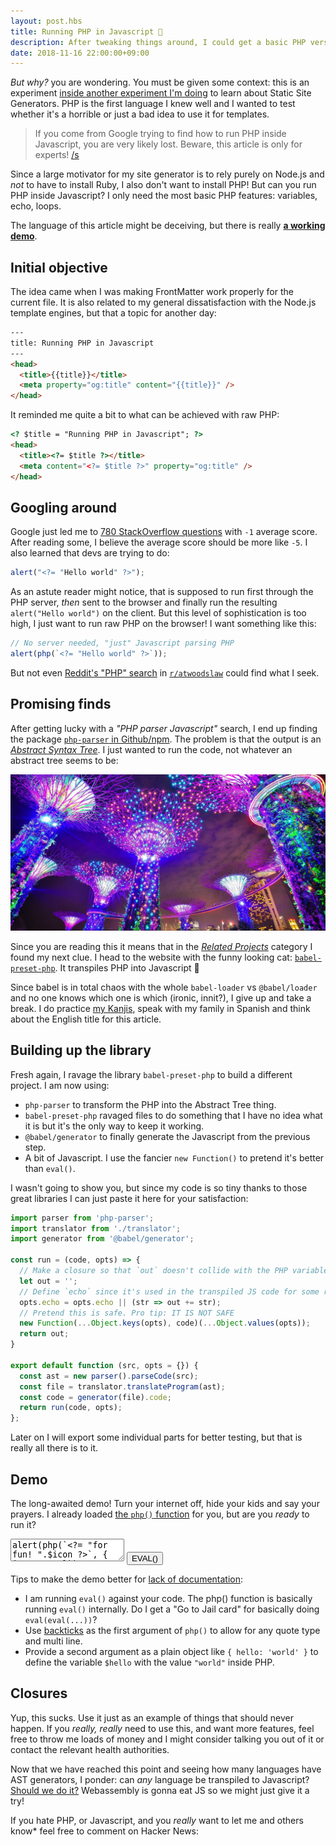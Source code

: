 ```yaml
---
layout: post.hbs
title: Running PHP in Javascript 🤯
description: After tweaking things around, I could get a basic PHP version running in pure Javascript
date: 2018-11-16 22:00:00+09:00
---
```




*But why?* you are wondering. You must be given some context: this is an experiment [inside another experiment I'm doing](https://github.com/franciscop/create-static-web) to learn about Static Site Generators. PHP is the first language I knew well and I wanted to test whether it's a horrible or just a bad idea to use it for templates.

> If you come from Google trying to find how to run PHP inside Javascript, you are very likely lost. Beware, this article is only for experts! <a title="the '/s' stands for 'sarcasm'" href="https://www.urbandictionary.com/define.php?term=%2Fs">/s</a>

Since a large motivator for my site generator is to rely purely on Node.js and *not* to have to install Ruby, I also don't want to install PHP! But can you run PHP inside Javascript? I only need the most basic PHP features: variables, echo, loops.

The language of this article might be deceiving, but there is really **[a working demo](#demo)**.



## Initial objective

The idea came when I was making FrontMatter work properly for the current file. It is also related to my general dissatisfaction with the Node.js template engines, but that a topic for another day:

```html
---
title: Running PHP in Javascript
---
<head>
  <title>{{title}}</title>
  <meta property="og:title" content="{{title}}" />
</head>
```

It reminded me quite a bit to what can be achieved with raw PHP:

```html
<? $title = "Running PHP in Javascript"; ?>
<head>
  <title><?= $title ?></title>
  <meta content="<?= $title ?>" property="og:title" />
</head>
```



## Googling around

Google just led me to [780 StackOverflow questions](https://stackoverflow.com/search?q=run+php+inside+javascript) with `-1` average score. After reading some, I believe the average score should be more like `-5`. I also learned that devs are trying to do:

```js
alert("<?= "Hello world" ?>");
```

As an astute reader might notice, that is supposed to run first through the PHP server, *then* sent to the browser and finally run the resulting `alert("Hello world")` on the client. But this level of sophistication is too high, I just want to run raw PHP on the browser! I want something like this:

```js
// No server needed, "just" Javascript parsing PHP
alert(php(`<?= "Hello world" ?>`));
```

But not even [Reddit's "PHP" search](https://www.reddit.com/r/atwoodslaw/search?q=php) in [ `r/atwoodslaw`](https://www.reddit.com/r/atwoodslaw/) could find what I seek.



## Promising finds

After getting lucky with a *"PHP parser Javascript"* search, I end up finding the package [`php-parser` in Github/npm](https://github.com/glayzzle/php-parser). The problem is that the output is an [*Abstract Syntax Tree*](https://en.wikipedia.org/wiki/Abstract_syntax_tree). I just wanted to run the code, not whatever an abstract tree seems to be:

![An abstract tree somehow](abstract-tree.q50.jpg)

Since you are reading this it means that in the [*Related Projects*](https://github.com/glayzzle/php-parser#related-projects) category I found my next clue. I head to the website with the <span title="I know, it's a tanuki ;)">funny looking cat</span>: [`babel-preset-php`](https://gitlab.com/kornelski/babel-preset-php). It transpiles PHP into Javascript 🎉

Since babel is in total chaos with the whole `babel-loader` vs `@babel/loader` and no one knows which one is which (ironic, innit?), I give up and take a break. I do practice [my Kanjis](https://core.cards/), speak with my family in Spanish and think about the English title for this article.



## Building up the library

Fresh again, I ravage the library `babel-preset-php` to build a different project. I am now using:

- `php-parser` to transform the PHP into the Abstract Tree thing.
- `babel-preset-php` ravaged files to do something that I have no idea what it is but it's the only way to keep it working.
- `@babel/generator` to finally generate the Javascript from the previous step.
- A bit of Javascript. I use the fancier `new Function()` to pretend it's better than `eval()`.

I wasn't going to show you, but since my code is so tiny thanks to those great libraries I can just paste it here for your satisfaction:

```js
import parser from 'php-parser';
import translator from './translator';
import generator from '@babel/generator';

const run = (code, opts) => {
  // Make a closure so that `out` doesn't collide with the PHP variables:
  let out = '';
  // Define `echo` since it's used in the transpiled JS code for some reason
  opts.echo = opts.echo || (str => out += str);
  // Pretend this is safe. Pro tip: IT IS NOT SAFE
  new Function(...Object.keys(opts), code)(...Object.values(opts));
  return out;
}

export default function (src, opts = {}) {
  const ast = new parser().parseCode(src);
  const file = translator.translateProgram(ast);
  const code = generator(file).code;
  return run(code, opts);
};
```

Later on I will export some individual parts for better testing, but that is really all there is to it.



## Demo

The long-awaited demo! Turn your internet off, hide your kids and say your prayers. I already loaded [the `php()` function](./php.min.js) for you, but are you *ready* to run it?

<script src="php.min.js"></script>
<form id="horrible">
<textarea>alert(php(&#x60;&#x3C;?= &#x22;for fun! &#x22;.$icon ?&#x3E;&#x60;, { icon: &#x27;&#x1F389;&#x27; }));</textarea>
<button data-tooltip="Are you sure? Like, 100%? There is no coming back">EVAL()</button>
<script>
  const $ = sel => document.querySelector(sel);
  $('#horrible').addEventListener('submit', e => {
    e.preventDefault();
    eval($('#horrible textarea').value);
  });
</script>

Tips to make the demo better for [lack of documentation](https://documentation.agency/):

- I am running `eval()` against your code. The php() function is basically running `eval()` internally. Do I get a "Go to Jail card" for basically doing `eval(eval(...))`?
- Use [backticks](https://developer.mozilla.org/en-US/docs/Web/JavaScript/Reference/Template_literals) as the first argument of `php()` to allow for any quote type and multi line.
- Provide a second argument as a plain object like `{ hello: 'world' }` to define the variable `$hello` with the value `"world"` inside PHP.



## Closures

Yup, this sucks. Use it just as an example of things that should never happen. If you *really, really* need to use this, and want more features, feel free to throw me loads of money and I might consider talking you out of it or contact the relevant health authorities.

Now that we have reached this point and seeing how many languages have AST generators, I ponder: can *any* language be transpiled to Javascript? [Should we do it?](https://www.youtube.com/watch?v=kY-pUxKQMUE) Webassembly is gonna eat JS so we might just give it a try!

If you hate PHP, or Javascript, and you *really* want to let me and others know<a title="You want to feel like you belong, but spreading hate on PHP won't change the fact that no one really likes you...">\*</a> feel free to comment on Hacker News:
